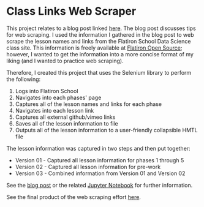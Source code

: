 # Class Links Web Scraper

This project relates to a blog post linked [here](https://nate23424533.wordpress.com/2023/01/23/web-scraping-tips/). The blog post discusses tips for web scraping.  I used the information I gathered in the blog post to web scrape the lesson names and links from the Flatiron School Data Science class site.  This information is freely available at [Flatiron Open Source](https://flatironopensource.ml/); however, I wanted to get the information into a more concise format of my liking (and I wanted to practice web scraping).  

Therefore, I created this project that uses the Selenium library to perform the following:
1. Logs into Flatiron School
2. Navigates into each phases' page
3. Captures all of the lesson names and links for each phase
4. Navigates into each lesson link
5. Captures all external github/vimeo links  
6. Saves all of the lesson information to file
7. Outputs all of the lesson information to a user-friendly collapsible HMTL file 

The lesson information was captured in two steps and then put together:
- Version 01 - Captured all lesson information for phases 1 through 5 
- Version 02 - Captured all lesson information for pre-work  
- Version 03 - Combined information from Version 01 and Version 02

See the [blog post](https://nate23424533.wordpress.com/2022/12/05/building-a-crypto-trading-dashboard-the-first-steps/) or the related [Jupyter Notebook](notebook.ipynb) for further information.  

See the final product of the web scraping effort [here](https://htmlpreview.github.io/?https://github.com/nate102938/class_links_web_scraper/blob/main/Version%20-%2003%20-%20All/DS_Links.html).
